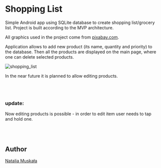 # Shopping List
Simple Android app using SQLite database to create shopping list/grocery list. Project is built according to the MVP architecture.

All graphics used in the project come from [pixabay.com](https://pixabay.com).

Application allows to add new product (its name, quantity and priority) to the database. Then all the products are displayed on the main page, where one can delete selected products.


![shopping_list](https://user-images.githubusercontent.com/56269299/111634372-bbf48180-87f6-11eb-9f9f-fd3eb3dca291.png)

In the near future it is planned to allow editing products.

<br/><br/>
### <b> update: </b>
 
Now editing products is possible - in order to edit item user needs to tap and hold one.

<br/><br/>

## Author

[Natalia Muskała](https://github.com/natalia-mus)
